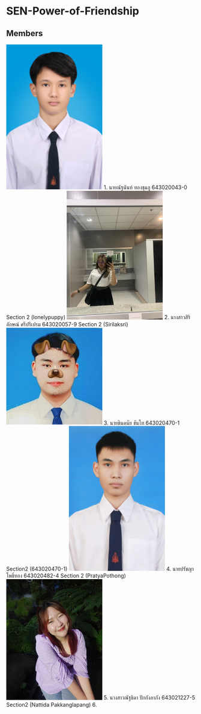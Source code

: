# SEN-Power-of-Friendship
## Members
<img src="/media/643020043-0.jpg" width="256" height="auto">
1. นายณัฐนันท์ ทองชุมภู 643020043-0 Section 2 (lonelypuppy)
<img src="/media/643020057-9.jpg" width="256" height="auto">
2. นางสาวสิริลักษณ์ ศรีปรีเปรม 643020057-9 Section 2 (Sirilaksri)
<img src="/media/Student_643020470_1.jpg" width="256" height="auto">
3. นายชินดนัย ขันโท 643020470-1 Section2 (643020470-1)
<img src="/media/Student_643020482_4.jpg" width="256" height="auto">
4. นายปรัชญา โพธิ์ทอง 643020482-4 Section 2 (PratyaPothong)
<img src="/media/643021227-5.jpg" width="256" height="auto">
5. นางสาวณัฐธิดา ปักกังลาภัง 643021227-5 Section2 (์Nattida Pakkanglapang)
6. 
